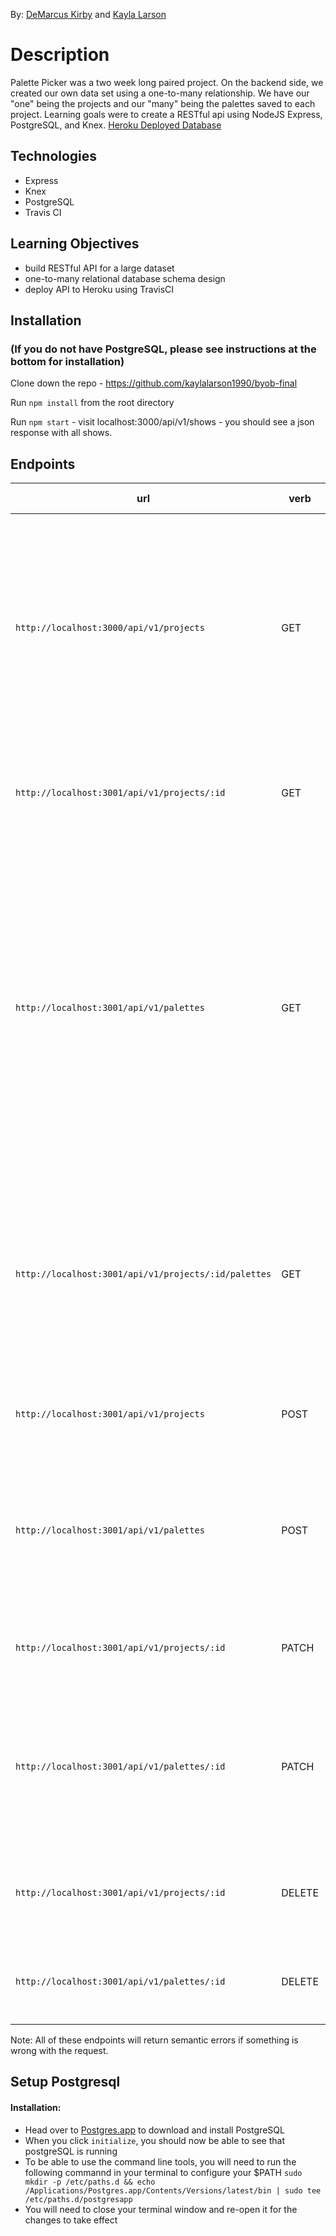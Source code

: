 By: [DeMarcus Kirby](https://github.com/KirbyDD) and [Kayla Larson](https://github.com/kaylalarson1990)

# Description

Palette Picker was a two week long paired project. On the backend side, we created our own data set using a one-to-many relationship. We have our "one" being the projects and our "many" being the palettes saved to each project. Learning goals were to create a RESTful api using NodeJS Express, PostgreSQL, and Knex. [Heroku Deployed Database](https://palette-picker-dk.herokuapp.com/)

## Technologies

- Express
- Knex
- PostgreSQL
- Travis CI

## Learning Objectives

- build RESTful API for a large dataset
- one-to-many relational database schema design
- deploy API to Heroku using TravisCI

## Installation
### (If you do not have PostgreSQL, please see instructions at the bottom for installation)
Clone down the repo - https://github.com/kaylalarson1990/byob-final

Run ```npm install``` from the root directory

Run ```npm start``` - visit localhost:3000/api/v1/shows - you should see a json response with all shows.

## Endpoints

| url | verb | options | sample response |
| ----|------|---------|---------------- |
| `http://localhost:3000/api/v1/projects` | GET | not needed | Array of all projects: `[{ id: 12, project_name: 'Living Room Colors', palettes: [{}] }, { id: 13, project_name: 'Master Bedroom Colors', palettes: [{}] }, { id: 14, project_name: 'Guest Bedroom Colors', palettes: [{}] }]` |
| `http://localhost:3001/api/v1/projects/:id` | GET | not needed | Array of one specific project: `[{ id: 12, project_name: 'Living Room Colors', palettes: [{}] }]` |
| `http://localhost:3001/api/v1/palettes` | GET | not needed | Array of all palettes: `[{ id: 12, palette_name: 'Inviting colors', c1: 'Blue', c2: 'Purple', c3: 'White', c4: 'Teal', c5: 'Light Yellow', proj_name: 'Living Room Colors', project_id: 12 }, { id: 13, palette_name: 'Cool colors', c1: 'Blue', c2: 'Grey', c3: 'White', c4: 'Teal', c5: 'Light Grey', proj_name: 'Master bedroom Colors', project_id: 13 }]` |
| `http://localhost:3001/api/v1/projects/:id/palettes` | GET | not needed | Array of palettes for one specific project: `[{ id: 12, palette_name: 'Inviting colors', c1: 'Blue', c2: 'Purple', c3: 'White', c4: 'Teal', c5: 'Light Yellow', proj_name: 'Living Room Colors', project_id: 12 }]` |
| `http://localhost:3001/api/v1/projects` | POST | `{ project_name: <String>, palettes: <String> }` | New project: `{ id: 15, project_name: 'Bathroom Colors', palettes: [{}] }` |
| `http://localhost:3001/api/v1/palettes` | POST | `{ palette_name: <String>, c1: <String>, c2: <String>, c3: <String>, c4: <String>, c5: <String>, proj_name: <String>, project_id: <Integer> }` | New palette: `{ id: 15, palette_name: 'Dark Colors', c1: 'Black', c2: 'Navy Blue', c3: 'Grey', c4: 'Maroon', c5: 'White', proj_name: 'Bathroom Colors', project_id: 15 }` |
| `http://localhost:3001/api/v1/projects/:id` | PATCH | not needed | Update project: `{ project_name: 'Bathroom Colors', palettes: [{}] }` |
| `http://localhost:3001/api/v1/palettes/:id` | PATCH | not needed | Update palette: `{ palette_name: 'Dark Colors', c1: 'Black', c2: 'Navy Blue', c3: 'Grey', c4: 'Maroon', c5: 'White', proj_name: 'Bathroom Colors', project_id: 15 }` |
| `http://localhost:3001/api/v1/projects/:id` | DELETE | not needed | `{ success: 'You have successfully deleted the projects and palettes associated with the id of 1' }` |
| `http://localhost:3001/api/v1/palettes/:id` | DELETE | not needed | `success: 'You have successfully deleted the palette associated with the id of 1' }` |


Note: All of these endpoints will return semantic errors if something is wrong with the request.


## Setup Postgresql

#### Installation:
* Head over to [Postgres.app](http://postgresapp.com/) to download and install PostgreSQL
* When you click `initialize`, you should now be able to see that postgreSQL is running
* To be able to use the command line tools, you will need to run the following commannd in your terminal to configure your $PATH `sudo mkdir -p /etc/paths.d && echo /Applications/Postgres.app/Contents/Versions/latest/bin | sudo tee /etc/paths.d/postgresapp`
* You will need to close your terminal window and re-open it for the changes to take effect

